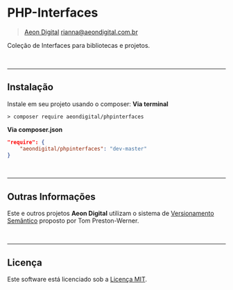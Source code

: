  PHP-Interfaces
================

> [Aeon Digital](http://aeondigital.com.br)
> rianna@aeondigital.com.br

Coleção de Interfaces para bibliotecas e projetos.


&nbsp;
&nbsp;


_______________________________________________________________________________

## Instalação

Instale em seu projeto usando o composer:
**Via terminal**
```shell
> composer require aeondigital/phpinterfaces
```

**Via composer.json**
```json
"require": {
    "aeondigital/phpinterfaces": "dev-master"
}
```


&nbsp;
&nbsp;


_______________________________________________________________________________

## Outras Informações

Este e outros projetos **Aeon Digital** utilizam o sistema de [Versionamento
Semântico](https://semver.org/) proposto por Tom Preston-Werner.


&nbsp;
&nbsp;


_______________________________________________________________________________

## Licença

Este software está licenciado sob a [Licença MIT](LICENSE).
